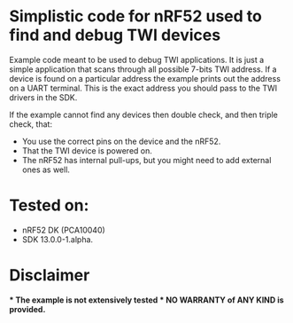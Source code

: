 # Simplistic code for nRF52 used to find and debug TWI devices
Example code meant to be used to debug TWI applications. It is just a simple application that scans through all possible 7-bits TWI address. If a device is found on a particular address the example prints out the address on a UART terminal. This is the exact address you should pass to the TWI drivers in the SDK. 

If the example cannot find any devices then double check, and then triple check, that:
* You use the correct pins on the device and the nRF52.
* That the TWI device is powered on. 
* The nRF52 has internal pull-ups, but you might need to add external ones as well.

# Tested on:
* nRF52 DK (PCA10040)
* SDK 13.0.0-1.alpha.

# Disclaimer
<b>
 * The example is not extensively tested
 * NO WARRANTY of ANY KIND is provided.
 </b>
